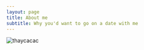 ```yaml
---
layout: page
title: About me
subtitle: Why you'd want to go on a date with me
---
```


![thaycacac](https://i.imgur.com/jDFryz4.jpg)
